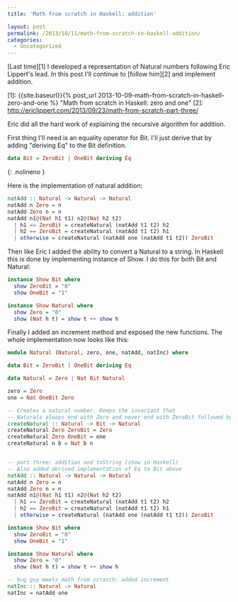 ```yaml
---
title: 'Math from scratch in Haskell: addition'

layout: post
permalink: /2013/10/11/math-from-scratch-in-haskell-addition/
categories:
  - Uncategorized
---
```

[Last time][1] I developed a representation of Natural numbers following Eric Lippert's lead. In this post I'll continue to [follow him][2] and implement addition.

 [1]: {{site.baseurl}}{% post_url 2013-10-09-math-from-scratch-in-haskell-zero-and-one %} "Math from scratch in Haskell: zero and one"
 [2]: http://ericlippert.com/2013/09/23/math-from-scratch-part-three/
<!--more-->

Eric did all the hard work of explaining the recursive algorithm for addition.

First thing I'll need is an equality operator for Bit. I'll just derive that by adding "deriving Eq" to the Bit definition.

```haskell
data Bit = ZeroBit | OneBit deriving Eq
```
{: .nolineno }

Here is the implementation of natural addition:

```haskell
natAdd :: Natural -> Natural -> Natural
natAdd n Zero = n
natAdd Zero n = n
natAdd n1@(Nat h1 t1) n2@(Nat h2 t2)
  | h1 == ZeroBit = createNatural (natAdd t1 t2) h2
  | h2 == ZeroBit = createNatural (natAdd t1 t2) h1
  | otherwise = createNatural (natAdd one (natAdd t1 t2)) ZeroBit
```

Then like Eric I added the ability to convert a Natural to a string. In Haskell this is done by implementing instance of Show. I do this for both Bit and Natural:

```haskell
instance Show Bit where
  show ZeroBit = "0"
  show OneBit = "1"

instance Show Natural where
  show Zero = "0"
  show (Nat h t) = show t ++ show h
```

Finally I added an increment method and exposed the new functions. The whole implementation now looks like this:

```haskell
module Natural (Natural, zero, one, natAdd, natInc) where

data Bit = ZeroBit | OneBit deriving Eq

data Natural = Zero | Nat Bit Natural

zero = Zero
one = Nat OneBit Zero

-- Creates a natural number. Keeps the invariant that
-- Naturals always end with Zero and never end with ZeroBit followed by Zero
createNatural :: Natural -> Bit -> Natural
createNatural Zero ZeroBit = Zero
createNatural Zero OneBit = one
createNatural n b = Nat b n


-- part three: addition and toString (show in Haskell)
-- Also added derived implementation of Eq to Bit above
natAdd :: Natural -> Natural -> Natural
natAdd n Zero = n
natAdd Zero n = n
natAdd n1@(Nat h1 t1) n2@(Nat h2 t2)
  | h1 == ZeroBit = createNatural (natAdd t1 t2) h2
  | h2 == ZeroBit = createNatural (natAdd t1 t2) h1
  | otherwise = createNatural (natAdd one (natAdd t1 t2)) ZeroBit

instance Show Bit where
  show ZeroBit = "0"
  show OneBit = "1"

instance Show Natural where
  show Zero = "0"
  show (Nat h t) = show t ++ show h

-- bug guy meets math from scratch: added increment
natInc :: Natural -> Natural
natInc = natAdd one
```
